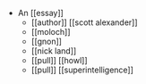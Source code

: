 - An [[essay]]
    - [[author]] [[scott alexander]]
    - [[moloch]]
    - [[gnon]]
    - [[nick land]]
    - [[pull]] [[howl]]
    - [[pull]] [[superintelligence]]